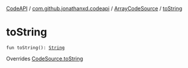 [CodeAPI](../../index.md) / [com.github.jonathanxd.codeapi](../index.md) / [ArrayCodeSource](index.md) / [toString](.)

# toString

`fun toString(): `[`String`](https://kotlinlang.org/api/latest/jvm/stdlib/kotlin/-string/index.html)

Overrides [CodeSource.toString](../-code-source/to-string.md)

